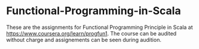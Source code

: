 # Functional-Programming-in-Scala
These are the assignments for Functional Programming Principle in Scala at https://www.coursera.org/learn/progfun1.
The course can be audited without charge and assignements can be seen during audition.
